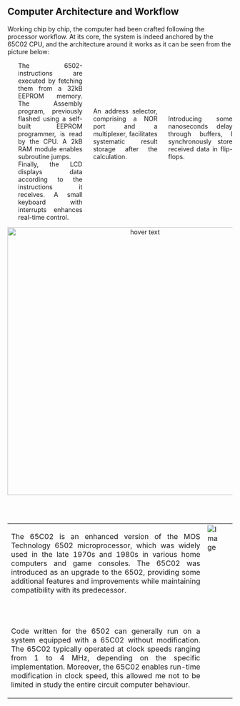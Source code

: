 <!--![schema](https://github.com/Marcolbr2001/6502_Computer/assets/66978947/97c4f9f9-d9a5-4a7c-9f70-d55d0c68c5f6)-->

<h2> Computer Architecture and Workflow </h2>

<p>Working chip by chip, the computer had been crafted following the processor workflow. At its core, the system is indeed anchored by the 65C02 CPU, and the architecture around it works as it can be seen from the picture below:
</p>

<ul style="list-style-type: none; text-align: justify;">
    <li style="display: inline-block; width: 30%;">The 6502-instructions are executed by fetching them from a 32kB EEPROM memory. The Assembly program, previously flashed using a self-built EEPROM programmer, is read by the CPU. A 2kB RAM module enables subroutine jumps.</li>
    <li style="display: inline-block; width: 30%;">An address selector, comprising a NOR port and a multiplexer, facilitates systematic result storage after the calculation.</li>
    <li style="display: inline-block; width: 30%;">Introducing some nanoseconds delay through buffers, I synchronously store received data in flip-flops.</li>
    <li style="display: inline-block; width: 30%;">Finally, the LCD displays data according to the instructions it receives. A small keyboard with interrupts enhances real-time control.</li>
</ul>

<p align="center">
  <img src="https://github.com/Marcolbr2001/6502_Computer/assets/66978947/97c4f9f9-d9a5-4a7c-9f70-d55d0c68c5f6" width="600" title="hover text">
  <!--<img src="https://github.com/Marcolbr2001/6502_Computer/assets/66978947/97c4f9f9-d9a5-4a7c-9f70-d55d0c68c5f6" width="350" alt="accessibility text">-->
</p>

<br><br>

<table style="width: 100%;">
    <tr>
        <td style="text-align: justify; vertical-align: top;">
            <p>
               The 65C02 is an enhanced version of the MOS Technology 6502 microprocessor, which was widely used in the late 1970s and 1980s in various home computers and game consoles. The 65C02 was introduced as an upgrade to the 6502, providing some additional features and improvements while maintaining compatibility with its predecessor.
            </p>
            <br><br>
             <p>
               Code written for the 6502 can generally run on a system equipped with a 65C02 without modification. The 65C02 typically operated at clock speeds ranging from 1 to 4 MHz, depending on the specific implementation. Moreover, the 65C02 enables run-time modification in clock speed, this allowed me not to be limited in study the entire circuit computer behaviour.
            </p>
        </td>
        <td style="vertical-align: top;">
            <img src="[image.jpg](https://github.com/Marcolbr2001/6502_Computer/assets/66978947/2480d8d1-a075-4560-a186-660e817b4248)" alt="Image" style="max-width: 50%;">
        </td>
    </tr>
</table>
